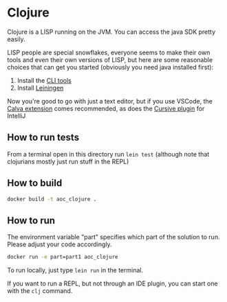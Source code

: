 # Clojure
Clojure is a LISP running on the JVM. You can access the java SDK pretty easily.

LISP people are special snowflakes, everyone seems to make their own tools and even their own versions of LISP, but here are
some reasonable choices that can get you started (obviously you need java installed first):
1. Install the [CLI tools](https://clojure.org/guides/getting_started)
2. Install [Leiningen](https://leiningen.org/)

Now you're good to go with just a text editor, but if you use VSCode, the [Calva extension](https://calva.io/) comes recommended, as does the [Cursive plugin](https://cursive-ide.com/) for IntelliJ

## How to run tests
From a terminal open in this directory run `lein test` (although note that clojurians mostly just run stuff in the REPL)

## How to build
```bash
docker build -t aoc_clojure . 
```

## How to run
The environment variable "part" specifies which part of the solution to run. Please adjust your code accordingly.
```bash
docker run -e part=part1 aoc_clojure
```

To run locally, just type `lein run` in the terminal.

If you want to run a REPL, but not through an IDE plugin, you can start one with the `clj` command.

